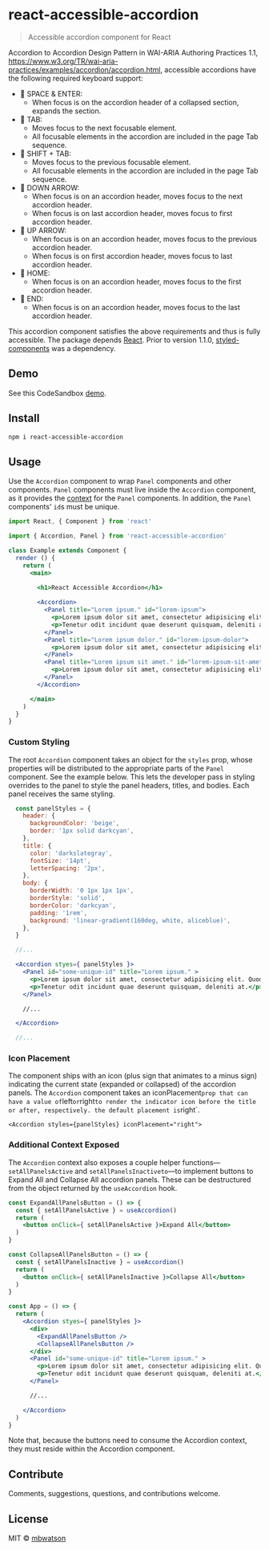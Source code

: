 # react-accessible-accordion

> Accessible accordion component for React

Accordion to Accordion Design Pattern in WAI-ARIA Authoring Practices 1.1,
https://www.w3.org/TR/wai-aria-practices/examples/accordion/accordion.html,
accessible accordions have the following required keyboard support:

- 🔑 SPACE & ENTER:
    + When focus is on the accordion header of a collapsed section, expands the section.
- 🔑 TAB:
    + Moves focus to the next focusable element.
    + All focusable elements in the accordion are included in the page Tab sequence.
- 🔑 SHIFT + TAB:
    + Moves focus to the previous focusable element.
    + All focusable elements in the accordion are included in the page Tab sequence.
- 🔑 DOWN ARROW:
    + When focus is on an accordion header, moves focus to the next accordion header.
    + When focus is on last accordion header, moves focus to first accordion header.
- 🔑 UP ARROW:
    + When focus is on an accordion header, moves focus to the previous accordion header.
    + When focus is on first accordion header, moves focus to last accordion header.
- 🔑 HOME:
    + When focus is on an accordion header, moves focus to the first accordion header.
- 🔑 END:
    + When focus is on an accordion header, moves focus to the last accordion header.

This accordion component satisfies the above requirements and thus is fully accessible. The package depends [React](https://reactjs.org/). Prior to version 1.1.0, [styled-components](https://styled-components.com/) was a dependency.

## Demo

See this CodeSandbox [demo](https://codesandbox.io/s/frosty-smoke-bqjbo).

## Install

```bash
npm i react-accessible-accordion
```

## Usage

Use the `Accordion` component to wrap `Panel` components and other components. `Panel` components must live inside the `Accordion` component, as it provides the [context](https://reactjs.org/docs/context.html) for the `Panel` components. In addition, the `Panel` components' `id`s must be unique.

```jsx
import React, { Component } from 'react'

import { Accordion, Panel } from 'react-accessible-accordion'

class Example extends Component {
  render () {
    return (
      <main>
        
        <h1>React Accessible Accordion</h1>

        <Accordion>
          <Panel title="Lorem ipsum." id="lorem-ipsum">
            <p>Lorem ipsum dolor sit amet, consectetur adipisicing elit. Quod, quas nostrum facere non nobis.</p>
            <p>Tenetur odit incidunt quae deserunt quisquam, deleniti at maxime.</p>
          </Panel>
          <Panel title="Lorem ipsum dolor." id="lorem-ipsum-dolor">
            <p>Lorem ipsum dolor sit amet, consectetur adipisicing elit. Quibusdam nostrum nesciunt velit labore, iste quae et possimus veritatis error numquam quasi vel eos.</p>
          </Panel>
          <Panel title="Lorem ipsum sit amet." id="lorem-ipsum-sit-amet">
            <p>Lorem ipsum dolor sit amet, consectetur adipisicing elit. Consequuntur pariatur, expedita quos eaque deserunt facere reiciendis eligendi voluptatum asperiores, ullam voluptates! Officia numquam ea provident est, facere non repudiandae, sunt. Accusamus praesentium id quibusdam suscipit eius distinctio reprehenderit libero possimus a optio culpa aut quis quae, ipsa ratione nobis facere!</p>
          </Panel>
        </Accordion>

      </main>
    )
  }
}
```

### Custom Styling

The root `Accordion` component takes an object for the `styles` prop, whose properties will be distributed to the appropriate parts of the `Panel` component. See the example below. This lets the developer pass in styling overrides to the panel to style the panel headers, titles, and bodies. Each panel receives the same styling.

```jsx
  const panelStyles = {
    header: {
      backgroundColor: 'beige',
      border: '1px solid darkcyan',
    },
    title: {
      color: 'darkslategray',
      fontSize: '14pt',
      letterSpacing: '2px',
    },
    body: {
      borderWidth: '0 1px 1px 1px',
      borderStyle: 'solid',
      borderColor: 'darkcyan',
      padding: '1rem',
      background: 'linear-gradient(160deg, white, aliceblue)',
    },
  }

  //...

  <Accordion styes={ panelStyles }>
    <Panel id="some-unique-id" title="Lorem ipsum." >
      <p>Lorem ipsum dolor sit amet, consectetur adipisicing elit. Quod, quas nostrum facere non nobis.</p>
      <p>Tenetur odit incidunt quae deserunt quisquam, deleniti at.</p>
    </Panel>

    //...

  </Accordion>

  //...
```

### Icon Placement

The component ships with an icon (plus sign that animates to a minus sign) indicating the current state (expanded or collapsed) of the accordion panels. The `Accordion` component takes an iconPlacement` prop that can have a value of `left` or `right` to render the indicator icon before the title or after, respectively. the default placement is `right`.

```
<Accordion styles={panelStyles} iconPlacement="right">
```

### Additional Context Exposed

The `Accordion` context also exposes a couple helper functions&mdash;`setAllPanelsActive` and `setAllPanelsInactiveto`&mdash;to implement buttons to Expand All and Collapse All accordion panels. These can be destructured from the object returned by the `useAccordion` hook.

```jsx
const ExpandAllPanelsButton = () => {
  const { setAllPanelsActive } = useAccordion()
  return (
    <button onClick={ setAllPanelsActive }>Expand All</button>
  )
}

const CollapseAllPanelsButton = () => {
  const { setAllPanelsInactive } = useAccordion()
  return (
    <button onClick={ setAllPanelsInactive }>Collapse All</button>
  )
}

const App = () => {
  return (
    <Accordion styes={ panelStyles }>
      <div>
        <ExpandAllPanelsButton />
        <CollapseAllPanelsButton />
      </div>
      <Panel id="some-unique-id" title="Lorem ipsum." >
        <p>Lorem ipsum dolor sit amet, consectetur adipisicing elit. Quod, quas nostrum facere non nobis.</p>
        <p>Tenetur odit incidunt quae deserunt quisquam, deleniti at.</p>
      </Panel>

      //...

    </Accordion>
  )
}
```

Note that, because the buttons need to consume the Accordion context, they must reside within the Accordion component.

## Contribute

Comments, suggestions, questions, and contributions welcome.

## License

MIT © [mbwatson](https://github.com/mbwatson)
